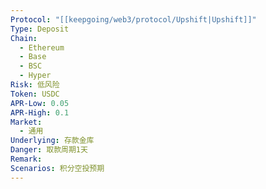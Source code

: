 ```yaml
---
Protocol: "[[keepgoing/web3/protocol/Upshift|Upshift]]"
Type: Deposit
Chain:
  - Ethereum
  - Base
  - BSC
  - Hyper
Risk: 低风险
Token: USDC
APR-Low: 0.05
APR-High: 0.1
Market:
  - 通用
Underlying: 存款金库
Danger: 取款周期1天
Remark: 
Scenarios: 积分空投预期
---
```


